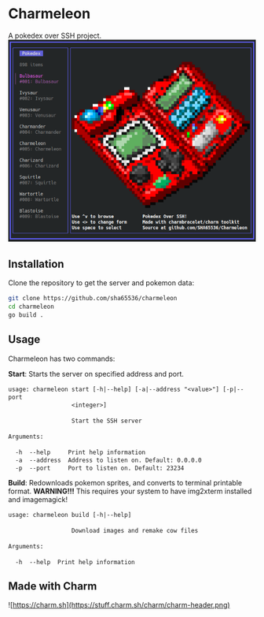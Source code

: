 # Charmeleon
A pokedex over SSH project.
![Pokedex in your terminal!](https://raw.githubusercontent.com/SHA65536/Charmeleon/main/startscreen.png)

## Installation
Clone the repository to get the server and pokemon data:
```bash
git clone https://github.com/sha65536/charmeleon
cd charmeleon
go build .
```
## Usage
Charmeleon has two commands:

**Start**: Starts the server on specified address and port.
```
usage: charmeleon start [-h|--help] [-a|--address "<value>"] [-p|--port
                  <integer>]

                  Start the SSH server

Arguments:

  -h  --help     Print help information
  -a  --address  Address to listen on. Default: 0.0.0.0
  -p  --port     Port to listen on. Default: 23234

```
**Build**: Redownloads pokemon sprites, and converts to terminal printable format. **WARNING!!!** This requires your system to have img2xterm installed and imagemagick!
```
usage: charmeleon build [-h|--help]

                  Download images and remake cow files

Arguments:

  -h  --help  Print help information

```

## Made with Charm
![https://charm.sh](https://stuff.charm.sh/charm/charm-header.png)